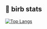 ## 🐤 birb stats

[![Top Langs](https://github-readme-stats.vercel.app/api/top-langs/?username=AbhiK002&layout=compact)](https://github.com/AbhiK002/github-readme-stats)
